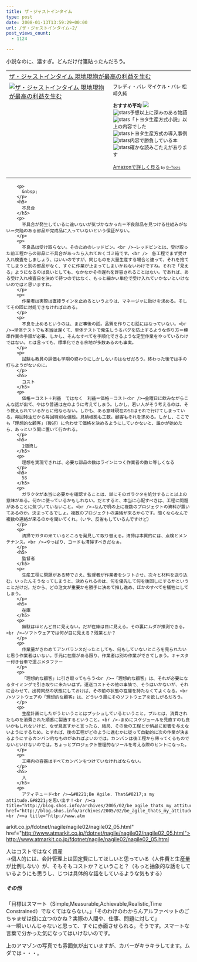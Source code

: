 ```yaml
---
title: ザ・ジャストインタイム
type: post
date: 2008-01-13T13:59:29+00:00
url: /ザ・ジャストインタイム-2/
post_views_count:
  - 1124

---
```

小説なのに、濃すぎ。どんだけ付箋貼ったんだろう。

<table cellpadding="5" border="0">
  <tr>
    <td colspan="2">
      <a href="http://www.amazon.co.jp/gp/redirect.html%3FASIN=4478000468%26tag=konnokiyotaka-22%26lcode=xm2%26cID=2025%26ccmID=165953%26location=/o/ASIN/4478000468%253FSubscriptionId=0G91FPYVW6ZGWBH4Y9G2" target="_blank">ザ・ジャストインタイム 現地現物が最高の利益を生む</a><img height="1" alt="" src="http://www.assoc-amazon.jp/e/ir?t=konnokiyotaka-22&l=ur2&o=9" width="1" border="0" />
    </td>
  </tr>
  
  <tr>
    <td valign="top">
      <a href="http://www.amazon.co.jp/gp/redirect.html%3FASIN=4478000468%26tag=konnokiyotaka-22%26lcode=xm2%26cID=2025%26ccmID=165953%26location=/o/ASIN/4478000468%253FSubscriptionId=0G91FPYVW6ZGWBH4Y9G2" target="_blank"><img alt="ザ・ジャストインタイム 現地現物が最高の利益を生む" src="https://i1.wp.com/ecx.images-amazon.com/images/I/21lGJjPmBvL.jpg" border="0" data-recalc-dims="1" /></a>
    </td>
    <td valign="top">
      <font size="-1">フレディ・バレ マイケル・バレ 松崎久純 </p>
      <p>
        <strong>おすすめ平均</strong> <img src="https://i2.wp.com/g-images.amazon.com/images/G/01/detail/stars-4-5.gif" data-recalc-dims="1" /><br /><img alt="stars" src="https://i1.wp.com/g-images.amazon.com/images/G/01/detail/stars-5-0.gif" data-recalc-dims="1" />予想以上に深みのある物語<br /><img alt="stars" src="https://i2.wp.com/g-images.amazon.com/images/G/01/detail/stars-4-0.gif" data-recalc-dims="1" />「トヨタ生産方式小説」以上の内容でした<br /><img alt="stars" src="https://i1.wp.com/g-images.amazon.com/images/G/01/detail/stars-5-0.gif" data-recalc-dims="1" />トヨタ生産方式の導入事例<br /><img alt="stars" src="https://i1.wp.com/g-images.amazon.com/images/G/01/detail/stars-5-0.gif" data-recalc-dims="1" />内容で勝負している本<br /><img alt="stars" src="https://i1.wp.com/g-images.amazon.com/images/G/01/detail/stars-5-0.gif" data-recalc-dims="1" />確かな読みごたえがあります
      </p>
      <p>
        <a href="http://www.amazon.co.jp/gp/redirect.html%3FASIN=4478000468%26tag=konnokiyotaka-22%26lcode=xm2%26cID=2025%26ccmID=165953%26location=/o/ASIN/4478000468%253FSubscriptionId=0G91FPYVW6ZGWBH4Y9G2" target="_blank">Amazonで詳しく見る</a></font><font size="-2"> by <a href="http://www.goodpic.com/mt/aws/index.html">G-Tools</a></font></td> </tr> </tbody> </table> 
        
        <p>
          &nbsp;
        </p>
        <h5>
          不具合
        </h5>
        <p>
          不具合が発生しているに違いないが気づかなかった＝不良部品を見つける仕組みがない＝欠陥のある部品が完成品に入っていないという保証がない。
        </p>
        <p>
          不良品は受け取らない。そのためのレッドビン。<br />→レッドビンとは、受け取った前工程からの部品に不具合があったら入れておくゴミ箱です。<br />　各工程でまず受け入れ検査をしましょう、はいいのですが、同じものを大量生産する場合と違って、それを捨ててしまうと別の部品がなく、すぐに作業が止まってしまいかねないわけですね。それで「見える」ようになるのは良いとしても、なかなかその遅れを許容されることはない。であれば、ある受け入れ検査日を決めて待つのではなく、もっと細かい単位で受け入れていかないといけないのではと思いますね。
        </p>
        <p>
          作業者は実際は直接ラインを止めるというよりは、マネージャに助けを求める。そしてその回に対処できなければ止める。
        </p>
        <p>
          不良を止めるというのは、まだ事後の話。品質を作りこむ話にはなっていない。<br />→単体テストでも本当は遅くて、単体テストで発生しうるバグを防止するような作り方＝標準作業の手順が必要。しかし、そんなすべてを手順化できるような定型作業をやっているわけではない。とは言っても、標準化できる余地が多数あるのも事実。
        </p>
        <p>
          試験も教員の評価も学期の終わりにしかしないのはなぜだろう。終わった後では手の打ちようがないのに。
        </p>
        <h5>
          コスト
        </h5>
        <p>
          価格＝コスト＋利益　ではなく　利益＝価格－コスト<br />→金曜日に飲みながらこんな話が出て、やはり普通は左のように考えてしまう。しかし、若い人がそう考えるのは、そう教えられているからに他ならない。しかも、ある意味現在のSIはそれで行けてしまっている。毎回特注だから毎回特別な値段。見積根拠も工数。顧客もそれを求める。しかし、ここでも「理想的な顧客」（後述）に合わせて価格を決めるようにしていかないと、誰かが始めたら、あっという間に置いて行かれる。
        </p>
        <h5>
          1個流し
        </h5>
        <p>
          理想を実現できれば、必要な部品の数はラインにつく作業者の数と等しくなる
        </p>
        <h5>
          5S
        </h5>
        <p>
          ガラクタが本当に必要かを確認することは、単にそのガラクタを処分すること以上の意味がある。何かに使っているかもしれない。だとすると、本当に心配すべきは、工程に問題があることに気づいていないこと。<br />→なんで机の上に複数のプロジェクトの資料が置いてあるのか。決まってるでしょ。複数のプロジェクトの連絡が来るからです。聞くならなんで複数の連絡が来るのかを聞いてくれ。（いや、反省もしているんですけど）
        </p>
        <p>
          清掃でガタの来ているところを発見して取り替える。清掃は本質的には、点検とメンテナンス。<br />→やっぱり、コードも清掃すべきだなぁ。
        </p>
        <h5>
          監督者
        </h5>
        <p>
          生産工程に問題がある時でさえ、監督者が作業者をシフトさせ、次々と材料を送り込む。いったんそうなってしまうと、決められるのは、何を優先して何を後回しにするかということだけだ。だから、どの注文が重要かを勝手に決めて推し進め、ほかのすべてを犠牲にしてしまう。
        </p>
        <h5>
          在庫
        </h5>
        <p>
          無駄はほとんど目に見えない。だが在庫は目に見える。その裏にムダが推測できる。<br />→ソフトウェアでは何が目に見える？残業とか？
        </p>
        <p>
          作業量がきわめてアンバランスだったとしても、何もしていないところを見られたいと思う作業者はいない。手元に在庫がある限り、作業者は別の作業ができてしまう。キャスター付き台車で運ぶメタファー
        </p>
        <p>
          「理想的な顧客」に引き取ってもらう<br />→「理想的な顧客」は、それが必要になるタイミングで引き取りに来たいはず。運送コストその他の事情で、そうはいかないが、それに合わせて、出荷同然の状態にしておけば、その前の状態の在庫を持たなくてよくなる。<br />ソフトウェアの「理想的な顧客」は、どういう風にそのソフトウェアを欲しがるだろう。
        </p>
        <p>
          生産計画にしたがうということはプッシュしているということ。プルとは、消費されたものを消費された順番に製造するということ。<br />→まめにスケジュールを見直すのも良いかもしれないけど、なぜ見直すかと言ったら、結局、その後の工程とか納品に影響を与えないようにするため。とすれば、後の工程がどのように進むかに従って自動的に次の作業が決まるようにするカンバン的なものがあればよいのでは。カンバンは後工程から帰ってくるものでないといけないのでは。ちょっとプロジェクト管理的なツールを考える際のヒントになった。
        </p>
        <p>
          工場内の容器はすべてカンバンをつけていなければならない。
        </p>
        <h5>
          人
        </h5>
        <p>
          アティチュード<br />→&#8221;Be Agile. That&#8217;s my attitude.&#8221;を思い出す！<br /><a title="http://blog.shos.info/archives/2005/02/be_agile_thats_my_attitude.html" href="http://blog.shos.info/archives/2005/02/be_agile_thats_my_attitude.html">http://blog.shos.info/archives/2005/02/be_agile_thats_my_attitude.html</a><br /><a title="http://www.atm
arkit.co.jp/fdotnet/nagile/nagile02/nagile02_05.html" href="http://www.atmarkit.co.jp/fdotnet/nagile/nagile02/nagile02_05.html">http://www.atmarkit.co.jp/fdotnet/nagile/nagile02/nagile02_05.html</a>
        </p>
        <p>
          人はコストではなく資産<br />→個人的には、会計管理上は固定費にしてほしいと思っている（人件費と生産量が比例しない）が、そもそもコストか？ということ？（もっと抽象的な話をしているようにも思うし、じつは具体的な話をしているような気もする）
        </p>
        <h5>
          その他
        </h5>
        <p>
          「目標はスマート（Simple,Measurable,Achievable,Realistic,Time Constrained）でなくてはならない。」「そのわけのわからんアルファベットのごちゃまぜは役に立つのかね？実際の人間や、仕事、問題に対して」<br />→一瞬いいんじゃないと思って、すぐに赤面させられる。そうです。スマートな言葉で分かった気になってはいけないのです。
        </p>
        <p>
          上のアマゾンの写真でも雰囲気が出ていますが、カバーがキラキラしてます。ムダでは・・・。
        </p>